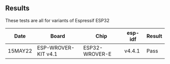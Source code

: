 ## Results

These tests are all for variants of Espressif ESP32

|   Date  | Board                | Chip           | esp-idf | Result |
| ------- | -------------------- | -------------- | ------- | ------ |
| 15MAY22 | ESP-WROVER-KIT v4.1  | ESP32-WROVER-E | v4.4.1  | Pass   |
